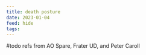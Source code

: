 ```yaml
---
title: death posture
date: 2023-01-04
feed: hide
tags:
---
```

#todo refs from AO Spare, Frater UD, and Peter Caroll 